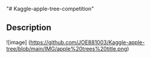 "# Kaggle-apple-tree-competition" 

## Description
![image] (https://github.com/JOE881003/Kaggle-apple-tree/blob/main/IMG/apple%20trees%20title.png)
